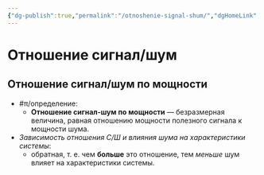 ```yaml
---
{"dg-publish":true,"permalink":"/otnoshenie-signal-shum/","dgHomeLink":true,"dgPassFrontmatter":false}
---
```



# Отношение сигнал/шум

## Отношение сигнал/шум по мощности

- #π/определение:
	- **Отношение сигнал-шум по мощности** — безразмерная величина, равная отношению мощности полезного сигнала к мощности шума. 
- *Зависимость отношения С/Ш и влияния шума на характеристики системы*:
	- обратная, т. е. чем **больше** это отношение, тем *меньше* шум влияет на характеристики системы.